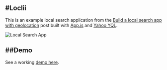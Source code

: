 #Loclii
---

This is an example local search application from the
[Build a local search app with geolocation](http://codoki.github.io/2015/08/07/build-a-local-search-app-with-geo) post
built with [App.js](https://github.com/kikinteractive/app) and [Yahoo
YQL](https://developer.yahoo.com/yql).

![Local Search
App](https://raw.githubusercontent.com/cdmedia/cdmedia.github.io/master/public/img/tuts/loclii-demo.gif)


##Demo
---

See a working [demo here](http://cdmedia.github.io/loclii).

